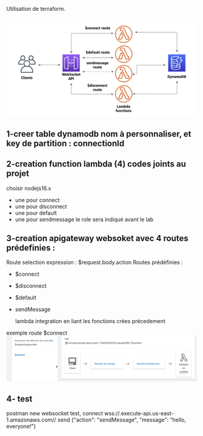 Utilisation de terraform.

![Texte alternatif](WebSocket_shema.png "shema")

## 1-creer table dynamodb nom à personnaliser, et key de partition : connectionId ##

## 2-creation function lambda (4) codes joints au projet ##
choisir nodejs16.x

- une pour connect
- une pour disconnect
- une pour default
- une pour sendmessage
le role sera indiqué avant le lab


## 3-creation apigateway  websoket avec 4 routes prédefinies : ##
Route selection expression : $request.body.action
Routes prédéfinies :
- $connect
- $disconnect
- $default
- sendMessage

  lambda integration en liant les fonctions crées précedement

exemple route $connect
![Texte alternatif](APIGatewayRoutes.png "route")

## 4- test ##
postman new websocket test, 
connect
wss://<id api>.execute-api.us-east-1.amazonaws.com/<stage>/
send
{"action": "sendMessage", "message": "hello, everyone!"}
